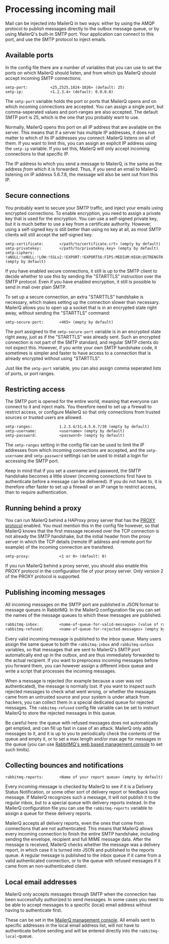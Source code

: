 # Processing incoming mail

Mail can be injected into MailerQ in two ways: either by using the AMQP protocol to publish
messages directly to the outbox message queue, or by using MailerQ's 
built-in SMTP port. Your application can connect to this port, and
use the SMTP protocol to inject emails.


## Available ports

In the config file there are a number of variables that you can use
to set the ports on which MailerQ should listen, and from which ips MailerQ should
accept incoming SMTP connections:

````
smtp-port:          <25,2525,1024-1026> (default: 25)
smtp-ip:            <1.2.3.4> (default: 0.0.0.0)
````

The `smtp-port` variable holds the port or ports that MailerQ opens and
on which incoming connections are accepted. You can assign a single port,
but comma-seperated values and port-ranges are also accepted. The
default SMTP port is 25, which is the one that you probably want to use.

Normally, MailerQ opens this port on all IP address that are available on
the server. This means that if a server has multiple IP addresses, it does
not matter to which of its IP addresses you connect: MailerQ listens on
all of them. If you want to limit this, you can assign an explicit IP
address using the `smtp-ip` variable. If you set this, MailerQ will
only accept incoming connections to that specific IP.

The IP address to which you send a message to MailerQ, is the same as 
the address *from* which it is forwarded. Thus, if you send an email to 
MailerQ listening on IP address 5.6.7.8, the message will also be sent 
out from this IP.


## Secure connections

You probably want to secure your SMTP traffic, and inject your emails
using encrypted connections. To enable encryption, you need to assign
a private key that is used for the encryption. You can use a self-signed
private key, but it is much better to use a key from a certificate 
authority. However, using a self-signed key is still better than using 
no key at all, as most SMTP clients will still accept the self-signed 
key.

````
smtp-certificate:       </path/to/certificate.crt> (empty by default)
smtp-privatekey:        </path/to/privatekey.key> (empty by default)
smtp-ciphers:           !aNULL:!eNULL:!LOW:!SSLv2:!EXPORT:!EXPORT56:FIPS:MEDIUM:HIGH:@STRENGTH (empty by default)
````

If you have enabled secure connections, it still is up to the SMTP 
client to decide whether to use this by sending the "STARTTLS" 
instruction over the SMTP protocol. Even if you have enabled encryption,
it still is possible to send in mail over plain SMTP.

To set up a secure connection, an extra "STARTTLS" handshake is necessary,
which makes setting up the connection slower than necessary. MailerQ 
allows you to open up a socket that is in an encrypted state right away,
without sending the "STARTTLS" command:

````
smtp-secure-port:       <465> (empty by default)
````

The port assigned to the `smtp-secure-port` variable is in an encrypted 
state right away, just as if the "STARTTLS" was already sent. Such an 
encrypted connection is not part of the SMTP standard, and regular SMTP
clients do not expect this. However, if you write your own SMTP handshake
code, it sometimes is simpler and faster to have access to a connection 
that is already encrypted without using "STARTTLS".

Just like the `smtp-port` variable, you can also assign comma seperated
lists of ports, or port ranges.


## Restricting access

The SMTP port is opened for the entire world, meaning that everyone can
connect to it and inject mails. You therefore need to set up a firewall
to restrict access, or configure MailerQ so that only connections from
trusted sources or trusted users are allowed.

````
smtp-ranges:            1.2.3.4/31;4.5.6.7/30 (empty by default)
smtp-username:          <username> (empty by default)
smtp-password:          <password> (empty by default)
````

The `smtp-ranges` setting in the config file can be used to limit the
IP addresses from which incoming connections are accepted, and the 
`smtp-username` and `smtp-password` settings can be used to install
a login for accessing the SMTP port.

Keep in mind that if you set a username and password, the SMTP handshake
becomes a little slower (incoming connections first have to authenticate
before a message can be delivered). If you do not have to, it is therefore 
ofter faster to set up a firewall or an IP range to restrict access, 
than to require authentication.


## Running behind a proxy

You can run MailerQ behind a HAProxy proxy server that has the 
[PROXY protocol](http://www.haproxy.org/download/1.5/doc/proxy-protocol.txt)
enabled. You must mention this in the config file however, so that 
MailerQ knows that the first message received over the TCP connection
is not already the SMTP handshake, but the initial header from the
proxy server in which the TCP details (remote IP address and remote port
for example) of the incoming connection are transfered.

````
smtp-proxy:             <1 or 0> (default: 0)
````

If you run MailerQ behind a proxy server, you should also enable this 
PROXY protocol in the configuration file of your proxy server. Only 
version 2 of the PROXY protocol is supported.


## Publishing incoming messages

All incoming messages on the SMTP port are published in JSON format to 
message queues in RabbitMQ. In the MailerQ configuration file you can 
set the names of the message queues to which these messages are 
published.

````txt
rabbitmq-inbox:         <name-of-queue-for-valid-messages> (value of rabbitmq-outbox by default)
rabbitmq-refused:       <name-of-queue-for-rejected-messages> (empty by default)
````

Every valid incoming message is published to the inbox queue. Many users
assign the same queue to both the `rabbitmq-inbox` and 
`rabbitmq-outbox` variables, so that messages that are sent to MailerQ's
SMTP port automatically end up in the outbox, and are thus immediately
forwarded to the actual recipient. If you want to preprocess incoming 
messages before you forward them, you can however assign a different 
inbox queue and write a script that processes the incoming messages.

When a message is rejected (for example because a user was not 
authenticated), the message is normally lost. If you want to inspect 
such rejected messages to check what went wrong, or whether the messages
came from an untrusted source and your system is under attack from 
hackers, you can collect them in a special dedicated queue for
rejected messages. The `rabbitmq-refused` config file variable can be 
set to instruct MailerQ to store the rejected messages in this queue.

Be careful here: the queue with refused messages does not automatically
get emptied, and can fill up fast in case of an attack. MailerQ only 
adds messages to it, and it is up to you to periodically check the
contents of the queue and empty it, or to set a max length and/or max
age for messages in the queue (you can use [RabbitMQ's web based 
management console](rabbitmq-config) to set such limits).


## Collecting bounces and notifications

```txt
rabbitmq-reports:       <Name of your report queue> (empty by default)
``` 

Every incoming message is checked by MailerQ to see if it is a Delivery 
Status Notification, or some other sort of delivery report or feedback 
loop message. If MailerQ recognizes such a message, it will 
not publish it to the regular inbox, but to a special queue with 
delivery reports instead. In the MailerQ configuration file you can use
the `rabbitmq-reports` variable to assign a queue for these delivery
reports. 

MailerQ accepts all delivery reports, even the ones that come
from connections that are not authenticated. This means that MailerQ 
allows every incoming connection to finish the entire SMTP handshake, 
including sending the envelope, recipient and full MIME message data. 
After the message is received, MailerQ checks whether the message 
was a delivery report, in which case it is turned into JSON and 
published to the reports queue. A regular message is published to the 
inbox queue if it came from a valid authenticated connection, or to the
queue with refused messages if it came from an non-authenticated 
client.

## Local email addresses

MailerQ only accepts messages through SMTP when the connection has been 
successfully authorized to send messages. In some cases you need to be 
able to accept messages to a specific (local) email address without having 
to authenticate first. 

These can be set in the [MailerQ management console](management-console).
All emails sent to specific addresses in the local email address list, will not 
have to authenticate before sending and will be entered directly into the `rabbitmq-local`-queue. 

